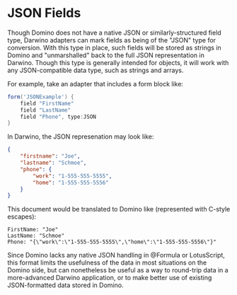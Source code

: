 # JSON Fields

Though Domino does not have a native JSON or similarly-structured field type, Darwino adapters can mark fields as being of the "JSON" type for conversion. With this type in place, such fields will be stored as strings in Domino and "unmarshalled" back to the full JSON representation in Darwino. Though this type is generally intended for objects, it will work with any JSON-compatible data type, such as strings and arrays.

For example, take an adapter that includes a form block like:

```groovy
form('JSONExample') {
	field "FirstName"
  	field "LastName"
  	field "Phone", type:JSON
}
```

In Darwino, the JSON represenation may look like:

```json
{
	"firstname": "Joe",
  	"lastname": "Schmoe",
	"phone": {
		"work": "1-555-555-5555",
		"home": "1-555-555-5556"
	}
}
```

This document would be translated to Domino like (represented with C-style escapes):

```plai
FirstName: "Joe"
LastName: "Schmoe"
Phone: "{\"work\":\"1-555-555-5555\",\"home\":\"1-555-555-5556\"}"
```

Since Domino lacks any native JSON handling in @Formula or LotusScript, this format limits the usefulness of the data in most situations on the Domino side, but can nonetheless be useful as a way to round-trip data in a more-advanced Darwino application, or to make better use of existing JSON-formatted data stored in Domino.